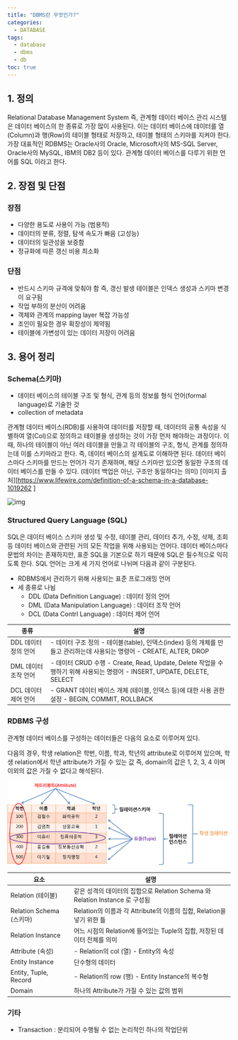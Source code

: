 ```yaml
---
title: "DBMS란 무엇인가?"
categories: 
  - DATABASE
tags:
  - database
  - dbms
  - db
toc: true
---
```


## 1. 정의

Relational Database Management System 즉, 관계형 데이터 베이스 관리 시스템은 데이터 베이스의 한 종류로 가장 많이 사용된다. 이는 데이터 베이스에 데이터를 열(Column)과 행(Row)의 테이블 형태로 저장하고, 테이블 형태의 스키마를 지켜야 한다. 가장 대표적인 RDBMS는 Oracle사의 Oracle, Microsoft사의 MS-SQL Server, Oracle사의 MySQL, IBM의 DB2 등이 있다. 관계형 데이터 베이스를 다루기 위한 언어를 SQL 이라고 한다. 



## 2. 장점 및 단점

### 장점

- 다양한 용도로 사용이 가능 (범용적)
- 데이터의 분류, 정렬, 탐색 속도가 빠음 (고성능)
- 데이터의 일관성을 보증함
- 정규화에 따른 갱신 비용 최소화



### 단점 

- 반드시 스키마 규격에 맞춰야 함 즉, 갱신 발생 테이블은 인덱스 생성과 스키마 변경이 요구됨
- 작업 부하의 분산이 어려움
- 객체와 관계의 mapping layer 복잡 가능성
- 조인이 필요한 경우 확장성이 제약됨
- 테이블에 가변성이 있는 데이터 저장이 어려움



## 3. 용어 정리

### Schema(스키마)

- 데이터 베이스의 테이블 구조 및 형식, 관계 등의 정보를 형식 언어(formal language)로 기술한 것
- collection of metadata

관계형 데이터 베이스(RDB)를 사용하여 데이터를 저장할 때, 데이터의 공통 속성을 식별하여 열(Col)으로 정의하고 테이블을 생성하는 것이 가장 먼저 해야하는 과정이다. 이 때, 하나의 테이블이 아닌 여러 테이블을 만들고 각 테이블의 구조, 형식, 관계를 정의하는데 이를 스키마라고 한다. 즉, 데이터 베이스의 설계도로 이해하면 된다. 데이터 베이스마다 스키마를 만드는 언어가 각기 존재하며, 해당 스키마만 있으면 동일한 구조의 데이터 베이스를 만들 수 있다. (데이터 백업은 아닌, 구조만 동일하다는 의미) [이미지 출처][https://www.lifewire.com/definition-of-a-schema-in-a-database-1019262 ]

![img](https://gblobscdn.gitbook.com/assets%2F-MBIKloVOH4F4OwqBXu_%2F-MCA32jAIWiyKzQtFl9v%2F-MCA3I0NXb7H8lxG6eFL%2Fimage.png?alt=media&token=8e91cc6f-2221-4767-8c7a-b799ede6d6a5)



### Structured Query Language (SQL)

SQL은 데이터 베이스 스키마 생성 및 수정, 테이블 관리, 데이터 추가, 수정, 삭제, 조회 등 데이터 베이스와 관련된 거의 모든 작업을 위해 사용되는 언어다. 데이터 베이스마다 문법의 차이는 존재하지만, 표준 SQL을 기본으로 하기 때문에 SQL은 필수적으로 익히도록 한다. SQL 언어는 크게 세 가지 언어로 나뉘며 다음과 같이 구분된다. 

- RDBMS에서 관리하기 위해 사용되는 표준 프로그래밍 언어
- 세 종류로 나뉨
  - DDL (Data Definition Language) : 데이터 정의 언어
  - DML (Data Manipulation Language) : 데이터 조작 언어
  - DCL (Data Contrl Language) : 데이터 제어 언어

| 종류                 | 설명                                                         |
| -------------------- | ------------------------------------------------------------ |
| DDL 데이터 정의 언어 | - 데이터 구조 정의 - 테이블(table), 인덱스(index) 등의 개체를 만들고 관리하는데 사용되는 명령어 - CREATE, ALTER, DROP |
| DML 데이터 조작 언어 | - 데이터 CRUD 수행 - Create, Read, Update, Delete 작업을 수행하기 위해 사용되는 명령어 - INSERT, UPDATE, DELETE, SELECT |
| DCL 데이터 제어 언어 | - GRANT 데이터 베이스 개체 (테이블, 인덱스 등)에 대한 사용 권한 설정 - BEGIN, COMMIT, ROLLBACK |



### RDBMS 구성

관계형 데이터 베이스를 구성하는 데이터들은 다음의 요소로 이루어져 있다. 

다음의 경우, 학생 relation은 학번, 이름, 학과, 학년의 attribute로 이루어져 있으며, 학생 relation에서 학년 attribute가 가질 수 있는 값 즉, domain의 값은 1, 2, 3, 4 이며 이외의 값은 가질 수 없다고 해석된다. 

![img](images/image.png)

| 요소                     | 설명                                                         |
| ------------------------ | ------------------------------------------------------------ |
| Relation (테이블)        | 같은 성격의 데이터의 집합으로 Relation Schema 와 Relation Instance 로 구성됨 |
| Relation Schema (스키마) | Relation의 이름과 각 Attribute의 이름의 집합, Relation을 넣기 위한 틀 |
| Relation Instance        | 어느 시점의 Relation에 들어있는 Tuple의 집합, 저장된 데이터 전체를 의미 |
| Attribute (속성)         | - Relation의 col (열) - Entity의 속성                        |
| Entity Instance          | 단수형의 데이터                                              |
| Entity, Tuple, Record    | - Relation의 row (행) - Entity Instance의 복수형             |
| Domain                   | 하나의 Attribute가 가질 수 있는 값의 범위                    |



### 기타

- Transaction : 분리되어 수행될 수 없는 논리적인 하나의 작업단위